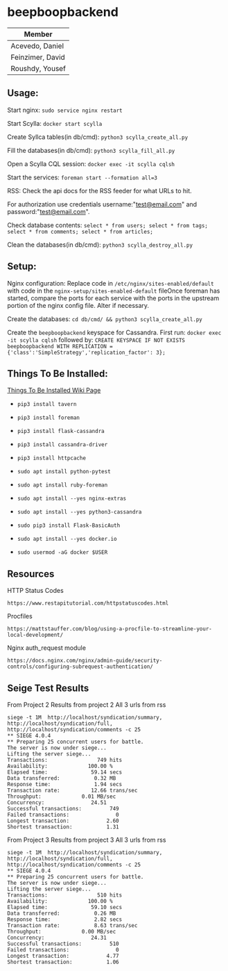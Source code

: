 ﻿# beepboopbackend

| Member           |
|------------------|
| Acevedo, Daniel  |
| Feinzimer, David |
| Roushdy, Yousef  |



## Usage:

Start nginx: `sudo service nginx restart`

Start Scylla: `docker start scylla`

Create Syllca tables(in db/cmd): `python3 scylla_create_all.py`

Fill the databases(in db/cmd): `python3 scylla_fill_all.py`

Open a Scylla CQL session: `docker exec -it scylla cqlsh`

Start the services: `foreman start --formation all=3`

RSS: Check the api docs for the RSS feeder for what URLs to hit.

For authorization use credentials username:"test@email.com" and password:"test@email.com".

Check database contents: `select * from users; select * from tags; select * from comments; select * from articles;`

Clean the databases(in db/cmd): `python3 scylla_destroy_all.py`



## Setup:

Nginx configuration:  Replace code in `/etc/nginx/sites-enabled/default` with code in the `nginx-setup/sites-enabled-default` fileOnce foreman has started, compare the ports for each service with the ports in the upstream portion of the nginx config file.  Alter if necessary.

Create the databases: `cd db/cmd/ && python3 scylla_create_all.py`

Create the `beepboopbackend` keyspace for Cassandra. First run: `docker exec -it scylla cqlsh` followed by: `CREATE KEYSPACE IF NOT EXISTS beepboopbackend WITH REPLICATION = {'class':'SimpleStrategy','replication_factor': 3};`



## Things To Be Installed:

[Things To Be Installed Wiki Page](https://github.com/kernelpop/beepboopbackend/wiki/Things-To-Be-Installed)
- `pip3 install tavern`

- `pip3 install foreman`

- `pip3 install flask-cassandra`

- `pip3 install cassandra-driver`

- `pip3 install httpcache`

- `sudo apt install python-pytest`

- `sudo apt install ruby-foreman`

- `sudo apt install --yes nginx-extras`

- `sudo apt install --yes python3-cassandra`

- `sudo pip3 install Flask-BasicAuth`

- `sudo apt install --yes docker.io`

- `sudo usermod -aG docker $USER`



## Resources

HTTP Status Codes

    https://www.restapitutorial.com/httpstatuscodes.html

Procfiles

    https://mattstauffer.com/blog/using-a-procfile-to-streamline-your-local-development/

Nginx auth_request module

    https://docs.nginx.com/nginx/admin-guide/security-controls/configuring-subrequest-authentication/
    
## Seige Test Results
From Project 2
    Results from project 2 All 3 urls from rss
    
    siege -t 1M  http://localhost/syndication/summary, http://localhost/syndication/full, http://localhost/syndication/comments -c 25 
    ** SIEGE 4.0.4
    ** Preparing 25 concurrent users for battle.
    The server is now under siege...
    Lifting the server siege...
    Transactions:		         749 hits
    Availability:		      100.00 %
    Elapsed time:		       59.14 secs
    Data transferred:	        0.32 MB
    Response time:		        1.94 secs
    Transaction rate:	       12.66 trans/sec
    Throughput:		        0.01 MB/sec
    Concurrency:		       24.51
    Successful transactions:         749
    Failed transactions:	           0
    Longest transaction:	        2.60
    Shortest transaction:	        1.31
 
From Project 3
    Results from project 3 All 3 urls from rss

    siege -t 1M  http://localhost/syndication/summary, http://localhost/syndication/full, http://localhost/syndication/comments -c 25 
    ** SIEGE 4.0.4
    ** Preparing 25 concurrent users for battle.
    The server is now under siege...
    Lifting the server siege...
    Transactions:		         510 hits
    Availability:		      100.00 %
    Elapsed time:		       59.10 secs
    Data transferred:	        0.26 MB
    Response time:		        2.82 secs
    Transaction rate:	        8.63 trans/sec
    Throughput:		        0.00 MB/sec
    Concurrency:		       24.31
    Successful transactions:         510
    Failed transactions:	           0
    Longest transaction:	        4.77
    Shortest transaction:	        1.06
